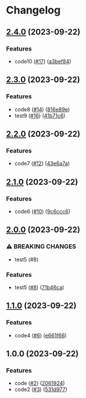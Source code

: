 # Changelog

## [2.4.0](https://github.com/tomasstorc/java-f/compare/v2.3.0...v2.4.0) (2023-09-22)


### Features

* code10 ([#17](https://github.com/tomasstorc/java-f/issues/17)) ([a3bef84](https://github.com/tomasstorc/java-f/commit/a3bef84168fb145bfa320fffd7fcc5a21d402add))

## [2.3.0](https://github.com/tomasstorc/java-f/compare/v2.2.0...v2.3.0) (2023-09-22)


### Features

* code8 ([#14](https://github.com/tomasstorc/java-f/issues/14)) ([816e89e](https://github.com/tomasstorc/java-f/commit/816e89e63c9557094c349e23ef922ddd362a57a5))
* test9 ([#16](https://github.com/tomasstorc/java-f/issues/16)) ([41b71c6](https://github.com/tomasstorc/java-f/commit/41b71c68892d6de48b2e4c3d926735f268f44eff))

## [2.2.0](https://www.github.com/tomasstorc/java-f/compare/v2.1.0...v2.2.0) (2023-09-22)


### Features

* code7 ([#12](https://www.github.com/tomasstorc/java-f/issues/12)) ([43e6a7a](https://www.github.com/tomasstorc/java-f/commit/43e6a7a1a2369100909a57d7c4cf2ab4eee15313))

## [2.1.0](https://www.github.com/tomasstorc/java-f/compare/v2.0.0...v2.1.0) (2023-09-22)


### Features

* code6 ([#10](https://www.github.com/tomasstorc/java-f/issues/10)) ([9c6ccc6](https://www.github.com/tomasstorc/java-f/commit/9c6ccc6b1aa6c09196b75b6e1925fa0d12629699))

## [2.0.0](https://www.github.com/tomasstorc/java-f/compare/v1.1.0...v2.0.0) (2023-09-22)


### ⚠ BREAKING CHANGES

* test5 (#8)

### Features

* test5 ([#8](https://www.github.com/tomasstorc/java-f/issues/8)) ([71b46ca](https://www.github.com/tomasstorc/java-f/commit/71b46ca952e7eaf500985db27bd73aefbd653e52))

## [1.1.0](https://www.github.com/tomasstorc/java-f/compare/v1.0.0...v1.1.0) (2023-09-22)


### Features

* code4 ([#6](https://www.github.com/tomasstorc/java-f/issues/6)) ([e661f66](https://www.github.com/tomasstorc/java-f/commit/e661f6640c14439cd5473c6f089a6c6e3cfe9e5d))

## 1.0.0 (2023-09-22)


### Features

* code ([#2](https://www.github.com/tomasstorc/java-f/issues/2)) ([2061924](https://www.github.com/tomasstorc/java-f/commit/20619249aab744466df05996a08634b11fddf51b))
* code2 ([#3](https://www.github.com/tomasstorc/java-f/issues/3)) ([531d977](https://www.github.com/tomasstorc/java-f/commit/531d977e9f24120d99fbea850da39d2a87f9afed))

